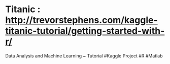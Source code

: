 # Titanic : http://trevorstephens.com/kaggle-titanic-tutorial/getting-started-with-r/
Data Analysis and Machine Learning ~ Tutorial
#Kaggle Project
#R #Matlab
